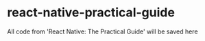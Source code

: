 # react-native-practical-guide
All code from 'React Native: The Practical Guide' will be saved here
